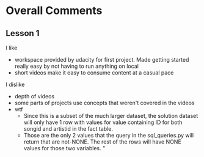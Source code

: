 # Overall Comments

## Lesson 1
I like
- workspace provided by udacity for first project. Made getting started really easy by not having to run anything on local
- short videos make it easy to consume content at a casual pace

I dislike
- depth of videos
- some parts of projects use concepts that weren't covered in the videos
- wtf 
  - Since this is a subset of the much larger dataset, the solution dataset will only have 1 row with values for value containing ID for both songid and artistid in the fact table.
  - Those are the only 2 values that the query in the sql_queries.py will return that are not-NONE. The rest of the rows will have NONE values for those two variables. "

